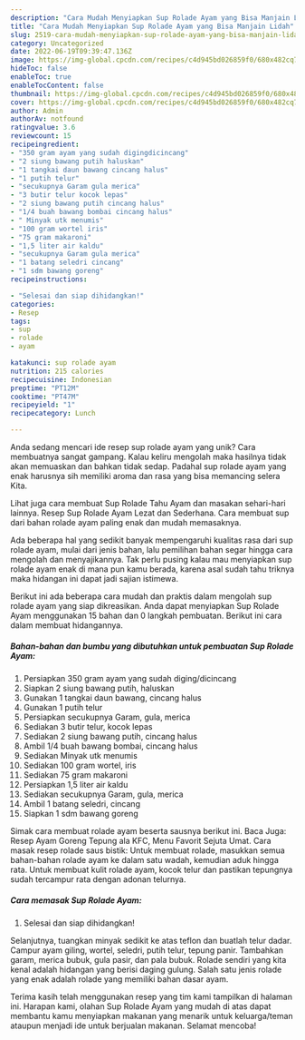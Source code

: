 ```yaml
---
description: "Cara Mudah Menyiapkan Sup Rolade Ayam yang Bisa Manjain Lidah"
title: "Cara Mudah Menyiapkan Sup Rolade Ayam yang Bisa Manjain Lidah"
slug: 2519-cara-mudah-menyiapkan-sup-rolade-ayam-yang-bisa-manjain-lidah
category: Uncategorized
date: 2022-06-19T09:39:47.136Z
image: https://img-global.cpcdn.com/recipes/c4d945bd026859f0/680x482cq70/sup-rolade-ayam-foto-resep-utama.jpg
hideToc: false
enableToc: true
enableTocContent: false
thumbnail: https://img-global.cpcdn.com/recipes/c4d945bd026859f0/680x482cq70/sup-rolade-ayam-foto-resep-utama.jpg
cover: https://img-global.cpcdn.com/recipes/c4d945bd026859f0/680x482cq70/sup-rolade-ayam-foto-resep-utama.jpg
author: Admin
authorAv: notfound
ratingvalue: 3.6
reviewcount: 15
recipeingredient:
- "350 gram ayam yang sudah digingdicincang"
- "2 siung bawang putih haluskan"
- "1 tangkai daun bawang cincang halus"
- "1 putih telur"
- "secukupnya Garam gula merica"
- "3 butir telur kocok lepas"
- "2 siung bawang putih cincang halus"
- "1/4 buah bawang bombai cincang halus"
- " Minyak utk menumis"
- "100 gram wortel iris"
- "75 gram makaroni"
- "1,5 liter air kaldu"
- "secukupnya Garam gula merica"
- "1 batang seledri cincang"
- "1 sdm bawang goreng"
recipeinstructions:

- "Selesai dan siap dihidangkan!"
categories:
- Resep
tags:
- sup
- rolade
- ayam

katakunci: sup rolade ayam 
nutrition: 215 calories
recipecuisine: Indonesian
preptime: "PT12M"
cooktime: "PT47M"
recipeyield: "1"
recipecategory: Lunch

---
```





Anda sedang mencari ide resep sup rolade ayam yang unik? Cara membuatnya sangat gampang. Kalau keliru mengolah maka hasilnya tidak akan memuaskan dan bahkan tidak sedap. Padahal sup rolade ayam yang enak harusnya sih memiliki aroma dan rasa yang bisa memancing selera Kita.





Lihat juga cara membuat Sup Rolade Tahu Ayam dan masakan sehari-hari lainnya. Resep Sup Rolade Ayam Lezat dan Sederhana. Cara membuat sup dari bahan rolade ayam paling enak dan mudah memasaknya.

Ada beberapa hal yang sedikit banyak mempengaruhi kualitas rasa dari sup rolade ayam, mulai dari jenis bahan, lalu pemilihan bahan segar hingga cara mengolah dan menyajikannya. Tak perlu pusing kalau mau menyiapkan sup rolade ayam enak di mana pun kamu berada, karena asal sudah tahu triknya maka hidangan ini dapat jadi sajian istimewa.






Berikut ini ada beberapa cara mudah dan praktis dalam mengolah sup rolade ayam yang siap dikreasikan. Anda dapat menyiapkan Sup Rolade Ayam menggunakan 15 bahan dan 0 langkah pembuatan. Berikut ini cara dalam membuat hidangannya.

<!--inarticleads1-->

##### Bahan-bahan dan bumbu yang dibutuhkan untuk pembuatan Sup Rolade Ayam:

1. Persiapkan 350 gram ayam yang sudah diging/dicincang
1. Siapkan 2 siung bawang putih, haluskan
1. Gunakan 1 tangkai daun bawang, cincang halus
1. Gunakan 1 putih telur
1. Persiapkan secukupnya Garam, gula, merica
1. Sediakan 3 butir telur, kocok lepas
1. Sediakan 2 siung bawang putih, cincang halus
1. Ambil 1/4 buah bawang bombai, cincang halus
1. Sediakan  Minyak utk menumis
1. Sediakan 100 gram wortel, iris
1. Sediakan 75 gram makaroni
1. Persiapkan 1,5 liter air kaldu
1. Sediakan secukupnya Garam, gula, merica
1. Ambil 1 batang seledri, cincang
1. Siapkan 1 sdm bawang goreng


Simak cara membuat rolade ayam beserta sausnya berikut ini. Baca Juga: Resep Ayam Goreng Tepung ala KFC, Menu Favorit Sejuta Umat. Cara masak resep rolade saus bistik: Untuk membuat rolade, masukkan semua bahan-bahan rolade ayam ke dalam satu wadah, kemudian aduk hingga rata. Untuk membuat kulit rolade ayam, kocok telur dan pastikan tepungnya sudah tercampur rata dengan adonan telurnya. 

<!--inarticleads2-->

##### Cara memasak Sup Rolade Ayam:


1. Selesai dan siap dihidangkan!

Selanjutnya, tuangkan minyak sedikit ke atas teflon dan buatlah telur dadar. Campur ayam giling, wortel, seledri, putih telur, tepung panir. Tambahkan garam, merica bubuk, gula pasir, dan pala bubuk. Rolade sendiri yang kita kenal adalah hidangan yang berisi daging gulung. Salah satu jenis rolade yang enak adalah rolade yang memiliki bahan dasar ayam. 

Terima kasih telah menggunakan resep yang tim kami tampilkan di halaman ini. Harapan kami, olahan Sup Rolade Ayam yang mudah di atas dapat membantu kamu menyiapkan makanan yang menarik untuk keluarga/teman ataupun menjadi ide untuk berjualan makanan. Selamat mencoba!
